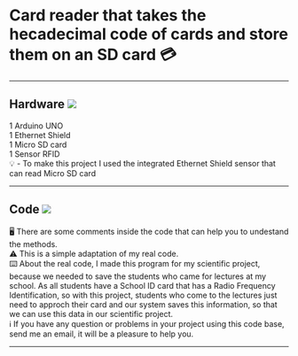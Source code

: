 # Card reader that takes the hecadecimal code of cards and store them on an SD card 💳
<hr>

## Hardware	<a href="https://www.arduino.cc/en/hardware" target="_blank"> <img src="https://img.shields.io/badge/Arduino-00979D?style=for-the-badge&logo=Arduino&logoColor=white"></a>
1 Arduino UNO <br>
1 Ethernet Shield <br>
1 Micro SD card <br>
1 Sensor RFID <br>
💡 - To make this project I used the integrated Ethernet Shield sensor that can read Micro SD card
<hr>

## Code <a href="https://www.arduino.cc/en/software" target="_blank"> <img src="https://img.shields.io/badge/Arduino_IDE-00979D?style=for-the-badge&logo=arduino&logoColor=white"></a>
🖥️ There are some comments inside the code that can help you to undestand the methods. <br>
⚠️ This is a simple adaptation of my real code. <br>
⌨️ About the real code, I made this program for my scientific project, because we needed to save the students who came 
for lectures at my school. As all students have a School ID card that has a Radio Frequency Identification,
so with this project, students who come to the lectures just need to approch their card and our system saves
this information, so that we can use this data in our scientific project. <br>
ℹ️ If you have any question or problems in your project using this code base, send me an email, it will be a pleasure to help you.
<hr>
